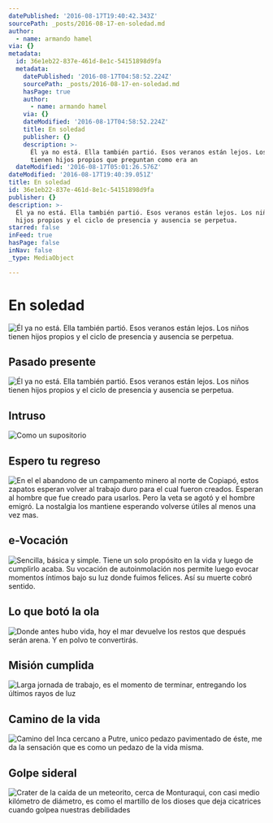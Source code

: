 ```yaml
---
datePublished: '2016-08-17T19:40:42.343Z'
sourcePath: _posts/2016-08-17-en-soledad.md
author:
  - name: armando hamel
via: {}
metadata:
  id: 36e1eb22-837e-461d-8e1c-54151898d9fa
  metadata:
    datePublished: '2016-08-17T04:58:52.224Z'
    sourcePath: _posts/2016-08-17-en-soledad.md
    hasPage: true
    author:
      - name: armando hamel
    via: {}
    dateModified: '2016-08-17T04:58:52.224Z'
    title: En soledad
    publisher: {}
    description: >-
      Él ya no está. Ella también partió. Esos veranos están lejos. Los niños
      tienen hijos propios que preguntan como era an
  dateModified: '2016-08-17T05:01:26.576Z'
dateModified: '2016-08-17T19:40:39.051Z'
title: En soledad
id: 36e1eb22-837e-461d-8e1c-54151898d9fa
publisher: {}
description: >-
  Él ya no está. Ella también partió. Esos veranos están lejos. Los niños tienen
  hijos propios y el ciclo de presencia y ausencia se perpetua. 
starred: false
inFeed: true
hasPage: false
inNav: false
_type: MediaObject

---
```

# En soledad
![Él ya no está. Ella también partió. Esos veranos están lejos. Los niños tienen hijos propios y el ciclo de presencia y ausencia se perpetua. ](https://the-grid-user-content.s3-us-west-2.amazonaws.com/c8754fe4-ff51-4681-8ebf-fe3659dcca92.jpg)

## Pasado presente
![Él ya no está. Ella también partió. Esos veranos están lejos. Los niños tienen hijos propios y el ciclo de presencia y ausencia se perpetua. ](https://the-grid-user-content.s3-us-west-2.amazonaws.com/c8754fe4-ff51-4681-8ebf-fe3659dcca92.jpg)

## Intruso
![Como un supositorio ](https://the-grid-user-content.s3-us-west-2.amazonaws.com/67dc0d0a-4f20-40fc-a781-cac0b630bfcb.jpg)

## Espero tu regreso
![En el el abandono de un campamento minero al norte de Copiapó, estos zapatos esperan volver al trabajo duro para el cual fueron creados. Esperan al hombre que fue creado para usarlos. Pero la veta se agotó y el hombre emigró. La nostalgia los mantiene esperando volverse útiles al menos una vez mas.](https://the-grid-user-content.s3-us-west-2.amazonaws.com/7778769c-2ff2-4165-9d55-a44155079168.jpg)

## e-Vocación
![Sencilla, básica y simple. Tiene un solo propósito en la vida y luego de cumplirlo acaba. Su vocación de autoinmolación nos permite luego evocar momentos íntimos bajo su luz donde fuimos felices. Así su muerte cobró sentido.](https://the-grid-user-content.s3-us-west-2.amazonaws.com/a2b24b45-67c5-421c-9985-d050d0ee77f9.jpg)

## Lo que botó la ola
![Donde antes hubo vida, hoy el mar devuelve los restos que después serán arena. Y en polvo te convertirás.](https://the-grid-user-content.s3-us-west-2.amazonaws.com/aa85d963-ea78-4c08-906e-b69feb9c5bbe.jpg)

## Misión cumplida
![Larga jornada de trabajo, es el momento de terminar, entregando los últimos rayos de luz](https://the-grid-user-content.s3-us-west-2.amazonaws.com/67bc04c8-f198-44cc-96d7-d550c6ed3746.jpg)

## Camino de la vida
![Camino del Inca cercano a Putre, unico pedazo pavimentado de éste, me da la sensación que es como un pedazo de la vida misma.](https://the-grid-user-content.s3-us-west-2.amazonaws.com/19b64941-8d47-4fab-b202-1af0f385e0df.jpg)

## Golpe sideral
![Crater de la caída de un meteorito, cerca de Monturaqui, con casi medio kilómetro de diámetro, es como el martillo de los dioses que deja cicatrices cuando golpea nuestras debilidades](https://the-grid-user-content.s3-us-west-2.amazonaws.com/4b9afe31-a8e1-457f-aebe-a07bbdac7de9.jpg)